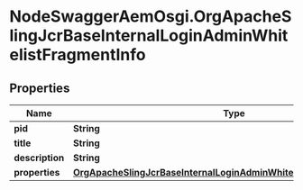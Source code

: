 # NodeSwaggerAemOsgi.OrgApacheSlingJcrBaseInternalLoginAdminWhitelistFragmentInfo

## Properties

Name | Type | Description | Notes
------------ | ------------- | ------------- | -------------
**pid** | **String** |  | [optional] 
**title** | **String** |  | [optional] 
**description** | **String** |  | [optional] 
**properties** | [**OrgApacheSlingJcrBaseInternalLoginAdminWhitelistFragmentProperties**](OrgApacheSlingJcrBaseInternalLoginAdminWhitelistFragmentProperties.md) |  | [optional] 


